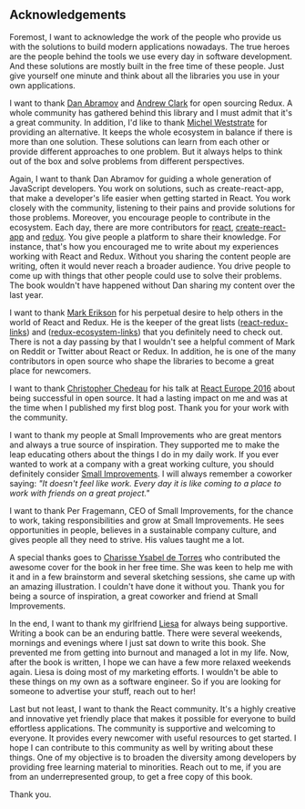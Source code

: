 ## Acknowledgements

Foremost, I want to acknowledge the work of the people who provide us with the solutions to build modern applications nowadays. The true heroes are the people behind the tools we use every day in software development. And these solutions are mostly built in the free time of these people. Just give yourself one minute and think about all the libraries you use in your own applications.

I want to thank [Dan Abramov](https://twitter.com/dan_abramov) and [Andrew Clark](https://twitter.com/acdlite) for open sourcing Redux. A whole community has gathered behind this library and I must admit that it's a great community. In addition, I'd like to thank [Michel Weststrate](https://twitter.com/mweststrate) for providing an alternative. It keeps the whole ecosystem in balance if there is more than one solution. These solutions can learn from each other or provide different approaches to one problem. But it always helps to think out of the box and solve problems from different perspectives.

Again, I want to thank Dan Abramov for guiding a whole generation of JavaScript developers. You work on solutions, such as create-react-app, that make a developer's life easier when getting started in React. You work closely with the community, listening to their pains and provide solutions for those problems. Moreover, you encourage people to contribute in the ecosystem. Each day, there are more contributors for [react](https://github.com/facebook/react), [create-react-app](https://github.com/facebookincubator/create-react-app) and [redux](https://github.com/reactjs/redux). You give people a platform to share their knowledge. For instance, that's how you encouraged me to write about my experiences working with React and Redux. Without you sharing the content people are writing, often it would never reach a broader audience. You drive people to come up with things that other people could use to solve their problems. The book wouldn't have happened without Dan sharing my content over the last year.

I want to thank [Mark Erikson](https://twitter.com/acemarke) for his perpetual desire to help others in the world of React and Redux. He is the keeper of the great lists ([react-redux-links](https://github.com/markerikson/react-redux-links)) and ([redux-ecosystem-links](https://github.com/markerikson/redux-ecosystem-links)) that you definitely need to check out. There is not a day passing by that I wouldn't see a helpful comment of Mark on Reddit or Twitter about React or Redux. In addition, he is one of the many contributors in open source who shape the libraries to become a great place for newcomers.

I want to thank [Christopher Chedeau](https://twitter.com/Vjeux) for his talk at [React Europe 2016](https://www.youtube.com/watch?v=nRF0OVQL9Nw) about being successful in open source. It had a lasting impact on me and was at the time when I published my first blog post. Thank you for your work with the community.

I want to thank my people at Small Improvements who are great mentors and always a true source of inspiration. They supported me to make the leap educating others about the things I do in my daily work. If you ever wanted to work at a company with a great working culture, you should definitely consider [Small Improvements](https://www.small-improvements.com/). I will always remember a coworker saying: *"It doesn't feel like work. Every day it is like coming to a place to work with friends on a great project."*

I want to thank Per Fragemann, CEO of Small Improvements, for the chance to work, taking responsibilities and grow at Small Improvements. He sees opportunities in people, believes in a sustainable company culture, and gives people all they need to strive. His values taught me a lot.

A special thanks goes to [Charisse Ysabel de Torres](https://dribbble.com/charisseysabel) who contributed the awesome cover for the book in her free time. She was keen to help me with it and in a few brainstorm and several sketching sessions, she came up with an amazing illustration. I couldn't have done it without you. Thank you for being a source of inspiration, a great coworker and friend at Small Improvements.

In the end, I want to thank my girlfriend [Liesa](https://www.iamliesa.com/) for always being supportive. Writing a book can be an enduring battle. There were several weekends, mornings and evenings where I just sat down to write this book. She prevented me from getting into burnout and managed a lot in my life. Now, after the book is written, I hope we can have a few more relaxed weekends again. Liesa is doing most of my marketing efforts. I wouldn't be able to these things on my own as a software engineer. So if you are looking for someone to advertise your stuff, reach out to her!

Last but not least, I want to thank the React community. It's a highly creative and innovative yet friendly place that makes it possible for everyone to build effortless applications. The community is supportive and welcoming to everyone. It provides every newcomer with useful resources to get started. I hope I can contribute to this community as well by writing about these things. One of my objective is to broaden the diversity among developers by providing free learning material to minorities. Reach out to me, if you are from an underrepresented group, to get a free copy of this book.

Thank you.